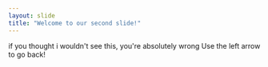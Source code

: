 ```yaml
---
layout: slide
title: "Welcome to our second slide!"
---
```

if you thought i wouldn't see this, you're absolutely wrong
Use the left arrow to go back!
